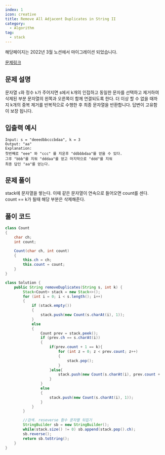```yaml
---
index: 1
icon: creative
title: Remove All Adjacent Duplicates in String II
category:
  - Algorithm
tag:
  - stack
---
```


해당페이지는 2022년 3월 노션에서 마이그레이션 되었습니다.

[문제링크](https://leetcode.com/problems/remove-all-adjacent-duplicates-in-string-ii/)

## 문제 설명

문자열 `s`와 정수 `k`가 주어지면 s에서 k개의 인접하고 동일한 문자를 선택하고 제거하여 삭제된 부분 문자열의 왼쪽과 오른쪽이 함께 연결되도록 한다. 더 이상 할 수 없을 때까지 k개의 중복 제거를 반복적으로 수행한 후 최종 문자열을 반환합니다. 답변이 고유함이 보장 됩니다.

## 입출력 예시

```
Input: s = "deeedbbcccbdaa", k = 3
Output: "aa"
Explanation:
첫번째로 "eee" 와 "ccc" 를 지운후 "ddbbbdaa"를 얻을 수 있다.
그후 "bbb"를 지워 "dddaa"를 얻고 마지막으로 "ddd"를 지워
최종 답인 "aa"를 얻는다.
```

## 문제 풀이

stack에 문자열을 쌓는다. 이때 같은 문자열이 연속으로 들어오면 count를 센다. count == k가 될때 해당 부분은 삭제해준다.

## 풀이 코드

```java
class Count
{
    char ch;
    int count;

    Count(char ch, int count)
    {
        this.ch = ch;
        this.count = count;
    }
}

class Solution {
    public String removeDuplicates(String s, int k) {
        Stack<Count> stack = new Stack<>();
        for (int i = 0; i < s.length(); i++)
        {
            if (stack.empty())
            {
                stack.push(new Count(s.charAt(i), 1));
            }
            else
            {
                Count prev = stack.peek();
                if (prev.ch == s.charAt(i))
                {
                    if(prev.count + 1 == k){
                        for (int z = 0; z < prev.count; z++)
                        {
                            stack.pop();
                        }
                    }else{
                        stack.push(new Count(s.charAt(i), prev.count + 1));
                    }
                }
                else
                {
                    stack.push(new Count(s.charAt(i), 1));
                }
            }
        }

        //검색. reseverse 함수 문자열 뒤집기
        StringBuilder sb = new StringBuilder();
        while(stack.size() != 0) sb.append(stack.pop().ch);
        sb.reverse();
        return sb.toString();
    }
}
```
